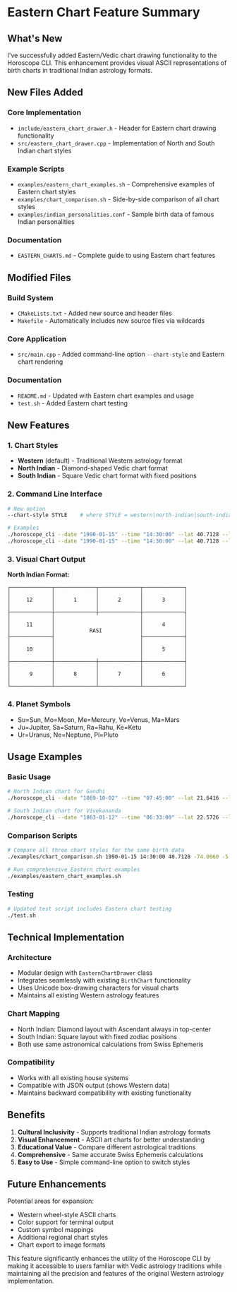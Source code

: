 # Eastern Chart Feature Summary

## What's New

I've successfully added Eastern/Vedic chart drawing functionality to the Horoscope CLI. This enhancement provides visual ASCII representations of birth charts in traditional Indian astrology formats.

## New Files Added

### Core Implementation
- `include/eastern_chart_drawer.h` - Header for Eastern chart drawing functionality
- `src/eastern_chart_drawer.cpp` - Implementation of North and South Indian chart styles

### Example Scripts
- `examples/eastern_chart_examples.sh` - Comprehensive examples of Eastern chart styles
- `examples/chart_comparison.sh` - Side-by-side comparison of all chart styles
- `examples/indian_personalities.conf` - Sample birth data of famous Indian personalities

### Documentation
- `EASTERN_CHARTS.md` - Complete guide to using Eastern chart features

## Modified Files

### Build System
- `CMakeLists.txt` - Added new source and header files
- `Makefile` - Automatically includes new source files via wildcards

### Core Application
- `src/main.cpp` - Added command-line option `--chart-style` and Eastern chart rendering

### Documentation
- `README.md` - Updated with Eastern chart examples and usage
- `test.sh` - Added Eastern chart testing

## New Features

### 1. Chart Styles
- **Western** (default) - Traditional Western astrology format
- **North Indian** - Diamond-shaped Vedic chart format
- **South Indian** - Square Vedic chart format with fixed positions

### 2. Command Line Interface
```bash
# New option
--chart-style STYLE    # where STYLE = western|north-indian|south-indian

# Examples
./horoscope_cli --date "1990-01-15" --time "14:30:00" --lat 40.7128 --lon -74.0060 --timezone -5 --chart-style north-indian
./horoscope_cli --date "1990-01-15" --time "14:30:00" --lat 40.7128 --lon -74.0060 --timezone -5 --chart-style south-indian
```

### 3. Visual Chart Output

**North Indian Format:**
```
┌─────────────┬─────────────┬─────────────┬─────────────┐
│             │             │             │             │
│     12      │      1      │      2      │      3      │
│             │             │             │             │
├─────────────┼─────────────┼─────────────┼─────────────┤
│             │                           │             │
│     11      │                           │      4      │
│             │           RASI            │             │
├─────────────┤                           ├─────────────┤
│             │                           │             │
│     10      │                           │      5      │
│             │                           │             │
├─────────────┼─────────────┼─────────────┼─────────────┤
│             │             │             │             │
│      9      │      8      │      7      │      6      │
│             │             │             │             │
└─────────────┴─────────────┴─────────────┴─────────────┘
```

### 4. Planet Symbols
- Su=Sun, Mo=Moon, Me=Mercury, Ve=Venus, Ma=Mars
- Ju=Jupiter, Sa=Saturn, Ra=Rahu, Ke=Ketu
- Ur=Uranus, Ne=Neptune, Pl=Pluto

## Usage Examples

### Basic Usage
```bash
# North Indian chart for Gandhi
./horoscope_cli --date "1869-10-02" --time "07:45:00" --lat 21.6416 --lon 69.6293 --timezone 5.5 --chart-style north-indian

# South Indian chart for Vivekananda  
./horoscope_cli --date "1863-01-12" --time "06:33:00" --lat 22.5726 --lon 88.3639 --timezone 5.5 --chart-style south-indian
```

### Comparison Scripts
```bash
# Compare all three chart styles for the same birth data
./examples/chart_comparison.sh 1990-01-15 14:30:00 40.7128 -74.0060 -5

# Run comprehensive Eastern chart examples
./examples/eastern_chart_examples.sh
```

### Testing
```bash
# Updated test script includes Eastern chart testing
./test.sh
```

## Technical Implementation

### Architecture
- Modular design with `EasternChartDrawer` class
- Integrates seamlessly with existing `BirthChart` functionality
- Uses Unicode box-drawing characters for visual charts
- Maintains all existing Western astrology features

### Chart Mapping
- North Indian: Diamond layout with Ascendant always in top-center
- South Indian: Square layout with fixed zodiac positions
- Both use same astronomical calculations from Swiss Ephemeris

### Compatibility
- Works with all existing house systems
- Compatible with JSON output (shows Western data)
- Maintains backward compatibility with existing functionality

## Benefits

1. **Cultural Inclusivity** - Supports traditional Indian astrology formats
2. **Visual Enhancement** - ASCII art charts for better understanding
3. **Educational Value** - Compare different astrological traditions
4. **Comprehensive** - Same accurate Swiss Ephemeris calculations
5. **Easy to Use** - Simple command-line option to switch styles

## Future Enhancements

Potential areas for expansion:
- Western wheel-style ASCII charts
- Color support for terminal output
- Custom symbol mappings
- Additional regional chart styles
- Chart export to image formats

This feature significantly enhances the utility of the Horoscope CLI by making it accessible to users familiar with Vedic astrology traditions while maintaining all the precision and features of the original Western astrology implementation.
